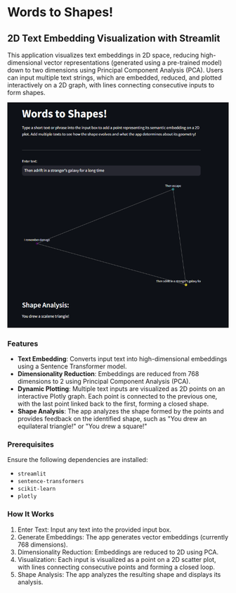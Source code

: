 # Words to Shapes!

## 2D Text Embedding Visualization with Streamlit

This application visualizes text embeddings in 2D space, reducing high-dimensional vector representations (generated using a pre-trained model) down to two dimensions using Principal Component Analysis (PCA). Users can input multiple text strings, which are embedded, reduced, and plotted interactively on a 2D graph, with lines connecting consecutive inputs to form shapes.

![2D Plot Example](example.png)

### Features
- **Text Embedding**: Converts input text into high-dimensional embeddings using a Sentence Transformer model.
- **Dimensionality Reduction**: Embeddings are reduced from 768 dimensions to 2 using Principal Component Analysis (PCA).
- **Dynamic Plotting**: Multiple text inputs are visualized as 2D points on an interactive Plotly graph. Each point is connected to the previous one, with the last point linked back to the first, forming a closed shape.
- **Shape Analysis**: The app analyzes the shape formed by the points and provides feedback on the identified shape, such as "You drew an equilateral triangle!" or "You drew a square!"

### Prerequisites
Ensure the following dependencies are installed:

- `streamlit`
- `sentence-transformers`
- `scikit-learn`
- `plotly`

### How It Works
1. Enter Text: Input any text into the provided input box.
2. Generate Embeddings: The app generates vector embeddings (currently 768 dimensions).
3. Dimensionality Reduction: Embeddings are reduced to 2D using PCA.
4. Visualization: Each input is visualized as a point on a 2D scatter plot, with lines connecting consecutive points and forming a closed loop.
5. Shape Analysis: The app analyzes the resulting shape and displays its analysis.
